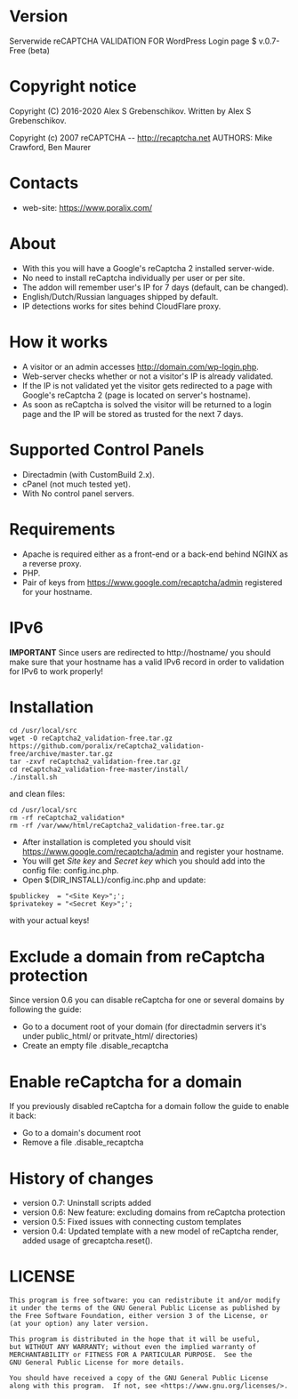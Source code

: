 # Version

Serverwide reCAPTCHA VALIDATION FOR WordPress Login page $ v.0.7-Free (beta)

# Copyright notice

Copyright (C) 2016-2020 Alex S Grebenschikov.
Written by Alex S Grebenschikov.

Copyright (c) 2007 reCAPTCHA -- http://recaptcha.net
AUTHORS: Mike Crawford, Ben Maurer


# Contacts

- web-site:  https://www.poralix.com/

# About

- With this you will have a Google's reCaptcha 2 installed server-wide.
- No need to install reCaptcha individually per user or per site.
- The addon will remember user's IP for 7 days (default, can be changed).
- English/Dutch/Russian languages shipped by default.
- IP detections works for sites behind CloudFlare proxy.

# How it works

- A visitor or an admin accesses http://domain.com/wp-login.php.
- Web-server checks whether or not a visitor's IP is already validated.
- If the IP is not validated yet the visitor gets redirected to a page with Google's reCaptcha 2 (page is located on server's hostname).
- As soon as reCaptcha is solved the visitor will be returned to a login page and the IP will be stored as trusted for the next 7 days.

# Supported Control Panels

- Directadmin (with CustomBuild 2.x).
- cPanel (not much tested yet).
- With No control panel servers.

# Requirements

- Apache is required either as a front-end or a back-end behind NGINX as a reverse proxy.
- PHP.
- Pair of keys from https://www.google.com/recaptcha/admin registered for your hostname.

# IPv6 

**IMPORTANT** Since users are redirected to http://hostname/ you should make sure that your hostname has a valid IPv6 record in order to validation 
for IPv6 to work properly!

# Installation

```
cd /usr/local/src
wget -O reCaptcha2_validation-free.tar.gz https://github.com/poralix/reCaptcha2_validation-free/archive/master.tar.gz
tar -zxvf reCaptcha2_validation-free.tar.gz
cd reCaptcha2_validation-free-master/install/
./install.sh
```
and clean files:
```
cd /usr/local/src
rm -rf reCaptcha2_validation*
rm -rf /var/www/html/reCaptcha2_validation-free.tar.gz
```

- After installation is completed you should visit https://www.google.com/recaptcha/admin and register your hostname.
- You will get _Site key_ and _Secret key_ which you should add into the config file: config.inc.php.
- Open ${DIR_INSTALL}/config.inc.php and update:
```
$publickey  = "<Site Key>";';
$privatekey = "<Secret Key>";';
```
with your actual keys!

# Exclude a domain from reCaptcha protection

Since version 0.6 you can disable reCaptcha for one or several domains by following the guide:

- Go to a document root of your domain (for directadmin servers it's under public_html/ or pritvate_html/ directories)
- Create an empty file .disable_recaptcha

# Enable reCaptcha for a domain

If you previously disabled reCaptcha for a domain follow the guide to enable it back:

- Go to a domain's document root
- Remove a file .disable_recaptcha

# History of changes

- version 0.7: Uninstall scripts added
- version 0.6: New feature: excluding domains from reCaptcha protection 
- version 0.5: Fixed issues with connecting custom templates
- version 0.4: Updated template with a new model of reCaptcha render, added usage of grecaptcha.reset().

# LICENSE

```
This program is free software: you can redistribute it and/or modify
it under the terms of the GNU General Public License as published by
the Free Software Foundation, either version 3 of the License, or
(at your option) any later version.

This program is distributed in the hope that it will be useful,
but WITHOUT ANY WARRANTY; without even the implied warranty of
MERCHANTABILITY or FITNESS FOR A PARTICULAR PURPOSE.  See the
GNU General Public License for more details.

You should have received a copy of the GNU General Public License
along with this program.  If not, see <https://www.gnu.org/licenses/>.
```